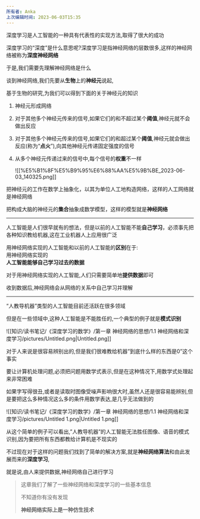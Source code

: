 ```yaml
---
所有者: Anka
上次编辑时间: 2023-06-03T15:35
---
```

  

深度学习是人工智能的一种具有代表性的实现方法,取得了很大的成功

深度学习的“深度”是什么意思呢?深度学习是指神经网络的层数很多,这样的神经网络被称为**深度神经网络**

于是,我们需要先理解神经网络是什么

谈到神经网络,我们先要从**生物**上的**神经元**说起,

基于生物的研究,为我们可以得到下面的关于神经元的知识

  

1. 神经元形成网络
2. 对于其他多个神经元传来的信号,如果它们的和不超过某个**阈值**,神经元就不会做出反应
3. 对于其他多个神经元传来的信号,如果它们的和超过某个**阈值**,神经元就会做出反应(称为“**点火**”),向其他神经元传递固定强度的信号
4. 从多个神经元传递过来的信号中,每个信号的**权重**不一样
    
    ![[%E5%B1%8F%E5%B9%95%E6%88%AA%E5%9B%BE_2023-06-03_140325.png]]
    

把神经元的工作在数学上抽象化，以其为单位人工地构造网络，这样的人工网络就是神经网络

把构成大脑的神经元的**集合**抽象成数学模型，这样的模型就是**神经网络**

---

人工智能是人们很早就有的想法，但是以前的人工智能不能**自己学习**，必须事先把各种知识教给机器,这在工业机器人上应用很广泛

  

用神经网络实现的人工智能和以前的人工智能的**区别**在于:  
用神经网络实现的  
**人工智能能够自己学习过去的数据**

  

对于用神经网络实现的人工智能,人们只需要简单地**提供数据**即可

收到数据后,神经网络会从网络的关系中自己学习并理解

  

---

“人教导机器”类型的人工智能目前还活跃在很多领域

但是在一些领域中,这种人工智能是不能胜任的,一个典型的例子就是**模式识别**

![[知识/读书笔记/《深度学习的数学》/第一章 神经网络的思想/1.1 神经网络和深度学习/pictures/Untitled.png|Untitled.png]]

  

对于人来说是很容易辨别出的,但是我们很难教给机器”到底什么样的东西是0”这个事实

  

要让计算机处理问题,必须把问题用数学式表示,但是在这种情况下,用数学式处理起来非常困难

如果字写得很丑,或者是读取时图像受噪声影响很大时,虽然人还是很容易能辨别,但是要把这么多种情况这么多的条件用数学表达,是几乎无法做到的

![[知识/读书笔记/《深度学习的数学》/第一章 神经网络的思想/1.1 神经网络和深度学习/pictures/Untitled 1.png|Untitled 1.png]]

从这个简单的例子可以看出,”人教导机器”的人工智能无法胜任图像、语音的模式识别,因为要把所有东西都教给计算机是不现实的

  

不过现在对于这样的问题我们找到了简单的解决方案,就是**神经网络算法**和由此发展而来的**深度学习**,

就是说,由人来提供数据,神经网络自己进行学习

  

> 这章我们了解了一些神经网络和深度学习的一些基本信息
> 
> 不知道你有没有发现
> 
> **神经网络实际上是一种仿生技术**